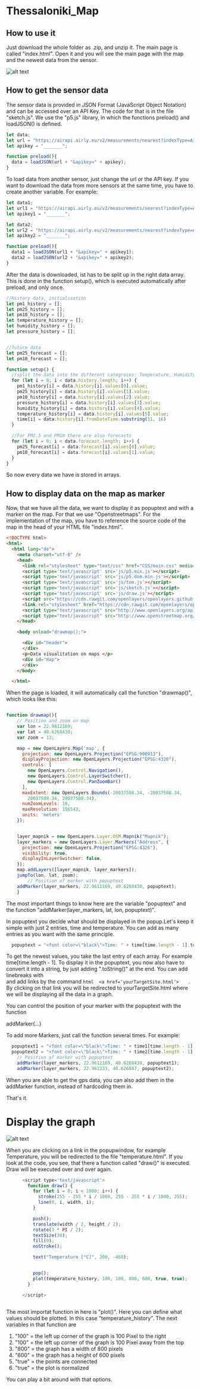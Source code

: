 # Thessaloniki_Map

## How to use it
Just download the whole folder as .zip, and unzip it. The main page is called "index.html". Open it and you will see the main page with the map and the newest data from the sensor.

![alt text](https://github.com/bassi23/Thessaloniki_Map/blob/master/vorschau1.png)

## How to get the sensor data

The sensor data is provided in JSON Format (JavaScript Object Notation) and can be accessed over an API Key. The code for that is in the file "sketch.js". We use the "p5.js" library, in which the functions preload() and loadJSON() is defined.

```javascript
let data;
let url = "https://airapi.airly.eu/v2/measurements/nearest?indexType=AIRLY_CAQI&lat=40.626735&lng=22.961053&maxDistanceKM=1";
let apikey = "_______";

function preload(){
  data = loadJSON(url + "&apikey=" + apikey);
}
```
To load data from another sensor, just change the url or the API key. If you want to download the data from more sensors at the same time, you have to create another variable. For example:

```javascript
let data1;
let url1 = "https://airapi.airly.eu/v2/measurements/nearest?indexType=AIRLY_CAQI&lat=40.626735&lng=22.961053&maxDistanceKM=1";
let apikey1 = "_______";

let data2;
let url2 = "https://airapi.airly.eu/v2/measurements/nearest?indexType=AIRLY_CAQI&lat=40.626735&lng=22.961053&maxDistanceKM=1";
let apikey2 = "_______";

function preload(){
  data1 = loadJSON(url1 + "&apikey=" + apikey1);
  data2 = loadJSON(url2 + "&apikey=" + apikey2);
}
```

After the data is downloaded, ist has to be split up in the right data array. This is done in the function setup(), which is executed automatically after preload, and only once.

```javascript
//History data, initialization
let pm1_history = [];
let pm25_history = [];
let pm10_history = [];
let temperature_history = [];
let humidity_history = [];
let pressure_history = [];


//future data
let pm25_forecast = [];
let pm10_forecast = [];

function setup() {
  //split the data into the different categroies: Temperature, Humidity, Pressure, PM's
  for (let i = 0; i < data.history.length; i++) {
    pm1_history[i] = data.history[i].values[0].value;
    pm25_history[i] = data.history[i].values[1].value;
    pm10_history[i] = data.history[i].values[2].value;
    pressure_history[i] = data.history[i].values[3].value;
    humidity_history[i] = data.history[i].values[4].value;
    temperature_history[i] = data.history[i].values[5].value;
    time[i] = data.history[i].fromDateTime.substring(11, 16)
  }

  //For PM2.5 and PM10 there are also forecasts
  for (let i = 0; i < data.forecast.length; i++) {
    pm25_forecast[i] = data.forecast[i].values[0].value;
    pm10_forecast[i] = data.forecast[i].values[1].value;
  }
}

```
So now every data we have is stored in arrays.

## How to display data on the map as marker

Now, that we have all the data, we want to display it as popuptext and with a marker on the map. For that we use "Openstreetmaps". For the implementation of the map, you have to reference the source code of the map in the head of your HTML file "index.html".


```html
<!DOCTYPE html>
<html>
  <html lang="de">
    <meta charset="utf-8" />
    <head>
      <link rel="stylesheet" type="text/css" href="CSS/main.css" media="screen" />
      <script type='text/javascript' src='js/p5.min.js'></script>
      <script type='text/javascript' src='js/p5.dom.min.js'></script>
      <script type='text/javascript' src='js/tom.js'></script>
      <script type='text/javascript' src='js/sketch.js'></script>
      <script type='text/javascript' src='js/draw.js'></script>
      <script src="https://cdn.rawgit.com/openlayers/openlayers.github.io/master/en/v5.3.0/build/ol.js"></script>
      <link rel="stylesheet" href="https://cdn.rawgit.com/openlayers/openlayers.github.io/master/en/v5.3.0/css/ol.css">
      <script type="text/javascript" src="http://www.openlayers.org/api/OpenLayers.js"></script>
      <script type="text/javascript" src="http://www.openstreetmap.org/openlayers/OpenStreetMap.js"></script>
    </head>

    <body onload="drawmap();">

      <div id="header">
      </div>
      <p>Data visualitation on maps </p>
      <div id="map">
      </div>
    </body>

  </html>

```
When the page is loaded, it will automatically call the function "drawmap()", which looks like this:

```javascript

function drawmap(){
    // Position and zoom on map
    var lon = 22.9612169;
    var lat = 40.6268430;
    var zoom = 13;

    map = new OpenLayers.Map('map', {
      projection: new OpenLayers.Projection("EPSG:900913"),
      displayProjection: new OpenLayers.Projection("EPSG:4326"),
      controls: [
        new OpenLayers.Control.Navigation(),
        new OpenLayers.Control.LayerSwitcher(),
        new OpenLayers.Control.PanZoomBar()
      ],
      maxExtent: new OpenLayers.Bounds(-20037508.34, -20037508.34,
        20037508.34, 20037508.34),
      numZoomLevels: 18,
      maxResolution: 156543,
      units: 'meters'
    });


    layer_mapnik = new OpenLayers.Layer.OSM.Mapnik("Mapnik");
    layer_markers = new OpenLayers.Layer.Markers("Address", {
      projection: new OpenLayers.Projection("EPSG:4326"),
      visibility: true,
      displayInLayerSwitcher: false,
    });
    map.addLayers([layer_mapnik, layer_markers]);
    jumpTo(lon, lat, zoom);
        // Position of marker with popuptext
    addMarker(layer_markers, 22.9612169, 40.6268430, popuptext);
    }

```

The most important things to know here are the variable "popuptext" and the function "addMarker(layer_markers, lat, lon, popuptext)".

In popuptext you decide what should be displayed in the popup.Let's keep it simple with just 2 entries, time and temperature. You can add as many entries as you want with the same principle.


```javascript
  popuptext = "<font color=\"black\">Time: " + time[time.length - 1].toString() + "<br>Temperature = <a href='temperature.html'>" + temperature_history[temperature_history.length - 1].toString() + " °C</a></font>";
```

To get the newest values, you take the last entry of each array. For example time[time.length - 1]. To display it in the popuptext, you now also have to convert it into a string, by just adding ".toString()" at the end. You can add linebreaks with <br> and add links by the command   ```html  <a href='yourTargetSite.html'>   ``` . By clicking on that link you will be redirected to  yourTargetSite.html where we will be displaying all the data in a graph.


You can control the position of your marker with the popuptext with the function

addMarker(...)

To add more Markers, just call the function several times. For example:

```javascript
  popuptext1 = "<font color=\"black\">Time: " + time1[time.length - 1].toString() + "<br>Temperature = <a href='temperature1.html'>" + temperature_history1[temperature_history1.length - 1].toString() + " °C</a></font>";
  popuptext2 = "<font color=\"black\">Time: " + time2[time.length - 1].toString() + "<br>Temperature = <a href='temperature2.html'>" + temperature_history2[temperature_history2.length - 1].toString() + " °C</a></font>";
    // Position of marker with popuptext
    addMarker(layer_markers, 22.9612169, 40.6268430, popuptext1);
    addMarker(layer_markers, 22.961233, 40.626847, popuptext2);

```

When you are able to get the gps data, you can also add them in the addMarker function, instead of hardcoding them in.

That's it.


# Display the graph

![alt text](https://github.com/bassi23/Thessaloniki_Map/blob/master/vorschau2.png)

When you are clicking on a link in the popupwindow, for example Temperature, you will be redirected to the file "temperature.html". If you look at the code, you see, that there a function called "draw()" is executed. Draw will be executed over and over again. 

```javascript
      <script type='text/javascript'>
        function draw() {
          for (let i = 0; i < 1000; i++) {
            stroke(255 - 255 * i / 1000, 255 - 255 * i / 1000, 255);
            line(0, i, width, i);
          }

          push();
          translate(width / 2, height / 2);
          rotate(3 * PI / 2);
          textSize(30);
          fill(0);
          noStroke();

          text("Temperature [°C]", 200, -460);


          pop();
          plot(temperature_history, 100, 100, 800, 600, true, true);
        }

      </script>
      
```

The most importat function in here is "plot()". Here you can define what values should be plotted. In this case "temperature_history". The next variables in that function are
1) "100" =  the left up corner of the graph is 100 Pixel to the right
2) "100" =  the left up corner of the graph is 100 Pixel away from the top
3) "800" =  the graph has a width of 800 pixels
4) "600" =  the graph has a height of 600 pixels
5) "true" =  the points are connected
6) "true" =  the plot is normalized

You can play a bit around with that options.
